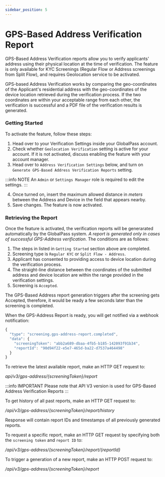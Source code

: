 ```yaml
---
sidebar_position: 5
---
```


# GPS-Based Address Verification Report

GPS-Based Address Verification reports allow you to verify applicants' address using their physical location at the time of verification.
The feature is only available for KYC Screenings (Regular Flow or Address screenings from Split Flow), and requires Geolocation service to be activated.

GPS-based Address Verification works by comparing the geo-coordinates of the Applicant's residential address with the geo-coordinates of the device location retrieved during the verification process. If the two coordinates are within your acceptable range from each other, the verification is successful and a PDF file of the verification results is generated.

### Getting Started

To activate the feature, follow these steps:

1. Head over to your Verification Settings inside your GlobalPass account.
2. Check whether `Geolocation Verification` setting is active for your account. If it is not activated, discuss enabling the feature with your account manager.
3. Head over to `Address Verification Settings` below, and turn on `Generate GPS-Based Address Verification Reports` setting.

:::info NOTE
An `Admin` or `Settings Manager` role is required to edit the settings.
:::

4. Once turned on, insert the maximum allowed distance in *meters* between the Address and Device in the field that appears nearby.
5. Save changes. The feature is now activated.

### Retrieving the Report

Once the feature is activated, the verification reports will be generarated automatically by the GlobalPass system. *A report is generated only in cases of successful GPS-Address verification*. The conditions are as follows:

1. The steps in listed in `Getting Started` section above are completed.
2. Screening type is `Regular KYC` or `Split Flow - Address`.
3. Applicant has consented to providing access to device location during the verification process.
4. The straight-line distance between the coordinates of the submitted address and device location are within the range provided in the verification settings.
5. Screening is `Accepted`.

The GPS-Based Address report generation triggers after the screening gets Accepted, therefore, it would be ready a few seconds later than the screening is completed.

When the GPS-Address Report is ready, you will get notified via a webhook notification:

```js title="Example webhook"
{
  "type": "screening.gps-address-report.completed",
  "data": {
    "screeningToken": "abb2a689-dbaa-4fb5-b185-142093f91b34",
    "reportId": "90d94f22-e5e7-465d-ba22-d7537a464498"
  }
}
```

To retrieve the latest available report, make an HTTP GET request to:

_api/v3/gps-address/{screeningToken}/report_

:::info IMPORTANT
Please note that API V3 version is used for GPS-Based Address Verification Reports
:::

To get history of all past reports, make an HTTP GET request to:

_/api/v3/gps-address/{screeningToken}/report/history_

Response will contain report IDs and timestamps of all previously generated reports.

To request a specific report, make an HTTP GET request by specifying both the `screening token` and `report ID` to:

_/api/v3/gps-address/{screeningToken}/report/{reportId}_

To trigger a generation of a new report, make an HTTP POST request to:

_/api/v3/gps-address/{screeningToken}/report_
